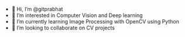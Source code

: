 - 👋 Hi, I’m @gitprabhat
- 👀 I’m interested in Computer Vision and Deep learning
- 🌱 I’m currently learning Image Processing with OpenCV using Python
- 💞️ I’m looking to collaborate on CV projects 

<!---
gitprabhat/gitprabhat is a ✨ special ✨ repository because its `README.md` (this file) appears on your GitHub profile.
You can click the Preview link to take a look at your changes.
--->

